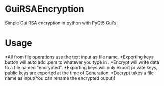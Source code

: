 # GuiRSAEncryption
Simple Gui RSA encryption in python with PyQt5 Gui's!

# Usage
*All from file operations use the text input as file name.
*Exporting keys button will auto add .pem to whatever you type in .
*Encrypt will write data to a file named "encrypted".
*Exporting keys will only export private keys, public keys are exported at the time of Generation.
*Decrypt takes a file name as input(You can rename the encrypted ouput)!
